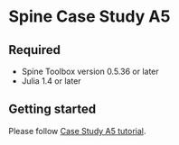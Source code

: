 # Spine Case Study A5

## Required

* Spine Toolbox version 0.5.36 or later 
* Julia 1.4 or later


## Getting started

Please follow [Case Study A5 tutorial](https://spine-toolbox.readthedocs.io/en/master/case_study_a5.html).
